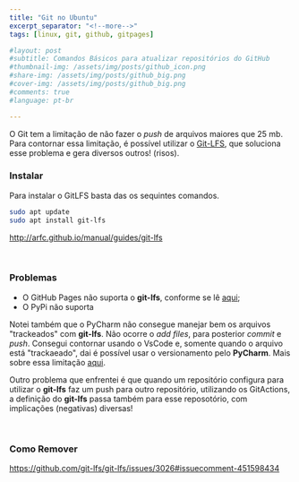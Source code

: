 ```yaml
---
title: "Git no Ubuntu"
excerpt_separator: "<!--more-->"
tags: [linux, git, github, gitpages]

#layout: post
#subtitle: Comandos Básicos para atualizar repositórios do GitHub
#thumbnail-img: /assets/img/posts/github_icon.png
#share-img: /assets/img/posts/github_big.png
#cover-img: /assets/img/posts/github_big.png
#comments: true
#language: pt-br

---
```


O Git tem a limitação de não fazer o *push* de arquivos maiores que 25 mb. Para contornar essa limitação, é possível utilizar o [Git-LFS](https://git-lfs.github.com/), que soluciona esse problema e gera diversos outros! (risos).

### Instalar

Para instalar o GitLFS basta das os sequintes comandos.

````bash
sudo apt update
sudo apt install git-lfs
````



http://arfc.github.io/manual/guides/git-lfs

<br>

### Problemas

- O GitHub Pages não suporta o **git-lfs**, conforme se lê [aqui](https://github.com/git-lfs/git-lfs/issues/3026);
- O PyPi não suporta

Notei também que o PyCharm não consegue manejar bem os arquivos "trackeados" com **git-lfs**. Não ocorre o *add files*, para posterior *commit* e *push*. Consegui contornar usando o VsCode e, somente quando o arquivo está "trackaeado", dai é possível usar o versionamento pelo **PyCharm**. Mais sobre essa limitação [aqui](https://intellij-support.jetbrains.com/hc/en-us/community/posts/206665019-jetbrains-products-and-git-lfs-question).

Outro problema que enfrentei é que quando um repositório configura para utilizar o **git-lfs** faz um push para outro repositório, utilizando os GitActions, a definição do **git-lfs** passa também para esse reposotório, com implicações (negativas) diversas!

<br>

### Como Remover



https://github.com/git-lfs/git-lfs/issues/3026#issuecomment-451598434




